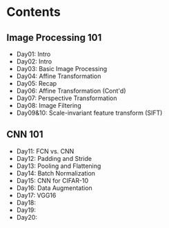 ﻿# Contents
## Image Processing 101

 - Day01: Intro
 - Day02: Intro
 - Day03: Basic Image Processing
 - Day04: Affine Transformation
 - Day05: Recap
 - Day06: Affine Transformation (Cont'd)
 - Day07: Perspective Transformation
 - Day08: Image Filtering
 - Day09&10: Scale-invariant feature transform (SIFT)

## CNN 101

 - Day11: FCN vs. CNN
 - Day12: Padding and Stride
 - Day13: Pooling and Flattening
 - Day14: Batch Normalization
 - Day15: CNN for CIFAR-10
 - Day16: Data Augmentation
 - Day17: VGG16
 - Day18: 
 - Day19: 
 - Day20: 

